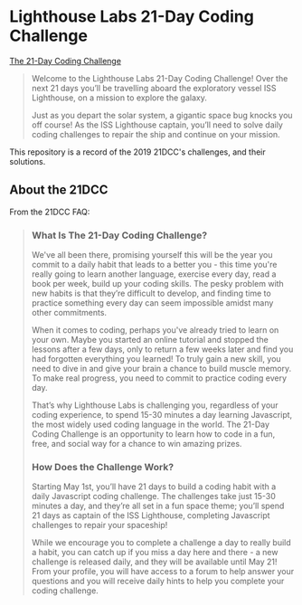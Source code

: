 # Lighthouse Labs 21-Day Coding Challenge

[The 21-Day Coding Challenge](https://coding-challenge.lighthouselabs.ca/)

>Welcome to the Lighthouse Labs 21-Day Coding Challenge! Over the next 21 days you’ll be travelling aboard the exploratory vessel ISS Lighthouse, on a mission to explore the galaxy.
>
>Just as you depart the solar system, a gigantic space bug knocks you off course! As the ISS Lighthouse captain, you’ll need to solve daily coding challenges to repair the ship and continue on your mission.

This repository is a record of the 2019 21DCC's challenges, and their solutions.

## About the 21DCC
From the 21DCC FAQ:

>### What Is The 21-Day Coding Challenge?
>
>We've all been there, promising yourself this will be the year you commit to a daily habit that leads to a better you - this time you're really going to learn another language, exercise every day, read a book per week, build up your coding skills. The pesky problem with new habits is that they’re difficult to develop, and finding time to practice something every day can seem impossible amidst many other commitments.
>
>When it comes to coding, perhaps you've already tried to learn on your own. Maybe you started an online tutorial and stopped the lessons after a few days, only to return a few weeks later and find you had forgotten everything you learned! To truly gain a new skill, you need to dive in and give your brain a chance to build muscle memory. To make real progress, you need to commit to practice coding every day.
>
>That’s why Lighthouse Labs is challenging you, regardless of your coding experience, to spend 15-30 minutes a day learning Javascript, the most widely used coding language in the world. The 21-Day Coding Challenge is an opportunity to learn how to code in a fun, free, and social way for a chance to win amazing prizes.
>
>### How Does the Challenge Work?
>
>Starting May 1st, you’ll have 21 days to build a coding habit with a daily Javascript coding challenge. The challenges take just 15-30 minutes a day, and they’re all set in a fun space theme; you’ll spend 21 days as captain of the ISS Lighthouse, completing Javascript challenges to repair your spaceship!
>
>While we encourage you to complete a challenge a day to really build a habit, you can catch up if you miss a day here and there - a new challenge is released daily, and they will be available until May 21! From your profile, you will have access to a forum to help answer your questions and you will receive daily hints to help you complete your coding challenge.
